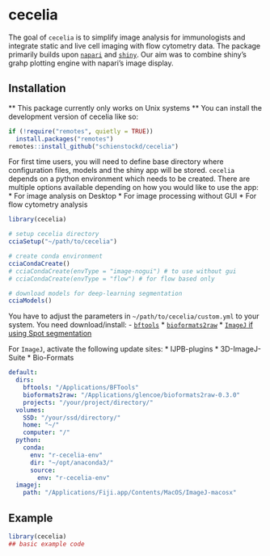 
<!-- README.md is generated from README.Rmd. Please edit that file -->

# cecelia

<!-- badges: start -->
<!-- badges: end -->

The goal of `cecelia` is to simplify image analysis for immunologists
and integrate static and live cell imaging with flow cytometry data. The
package primarily builds upon [`napari`](https://napari.org) and
[`shiny`](https://shiny.rstudio.com/). Our aim was to combine shiny’s
grahp plotting engine with napari’s image display.

## Installation

\*\* This package currently only works on Unix systems \*\* You can
install the development version of cecelia like so:

``` r
if (!require("remotes", quietly = TRUE))
  install.packages("remotes")
remotes::install_github("schienstockd/cecelia")
```

For first time users, you will need to define base directory where
configuration files, models and the shiny app will be stored. `cecelia`
depends on a python environment which needs to be created. There are
multiple options available depending on how you would like to use the
app: \* For image analysis on Desktop \* For image processing without
GUI \* For flow cytometry analysis

``` r
library(cecelia)

# setup cecelia directory
cciaSetup("~/path/to/cecelia")

# create conda environment
cciaCondaCreate()
# cciaCondaCreate(envType = "image-nogui") # to use without gui
# cciaCondaCreate(envType = "flow") # for flow based only

# download models for deep-learning segmentation
cciaModels()
```

You have to adjust the parameters in `~/path/to/cecelia/custom.yml` to
your system. You need download/install: -
[`bftools`](https://downloads.openmicroscopy.org/bio-formats/6.7.0/artifacts/bftools.zip)
\*
[`bioformats2raw`](https://github.com/glencoesoftware/bioformats2raw/releases/download/v0.4.0/bioformats2raw-0.4.0.zip)
\* [`ImageJ` if using Spot
segmentation](https://imagej.net/imagej-wiki-static/Fiji/Downloads)

For `ImageJ`, activate the following update sites: \* IJPB-plugins \*
3D-ImageJ-Suite \* Bio-Formats

``` yml
default:
  dirs:
    bftools: "/Applications/BFTools"
    bioformats2raw: "/Applications/glencoe/bioformats2raw-0.3.0"
    projects: "/your/project/directory/"
  volumes:
    SSD: "/your/ssd/directory/"
    home: "~/"
    computer: "/"
  python:
    conda:
      env: "r-cecelia-env"
      dir: "~/opt/anaconda3/"
      source:
        env: "r-cecelia-env"
  imagej:
    path: "/Applications/Fiji.app/Contents/MacOS/ImageJ-macosx"
```

## Example

``` r
library(cecelia)
## basic example code
```
